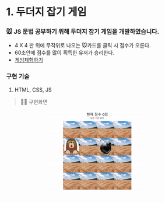 # 1. 두더지 잡기 게임

### 🐭 JS 문법 공부하기 위해 두더지 잡기 게임을 개발하였습니다.

- 4 X 4 판 위에 무작위로 나오는 🐭카드를 클릭 시 점수가 오른다.
- 60초안에 점수를 많이 획득한 유저가 승리한다.
- [게임체험하기](https://dnr14.github.io/mole)

### 구현 기술

1.  HTML, CSS, JS

> 👨‍💻 구현화면

<div align=center>
  <img src=./images/mole.gif />
</div>
